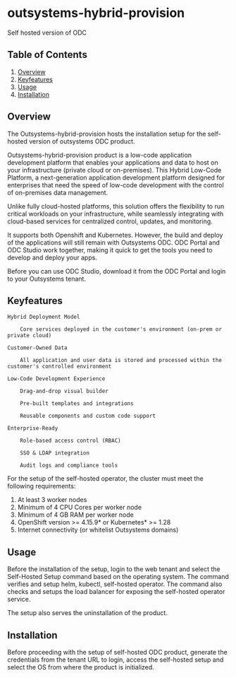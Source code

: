 # outsystems-hybrid-provision
Self hosted version of ODC


## Table of Contents
1. [Overview](#overview)
2. [Keyfeatures](#keyfeatures)
3. [Usage](#usage)
4. [Installation](#installation)


## Overview

The Outsystems-hybrid-provision hosts the installation setup for the self-hosted version of outsystems ODC product.

Outsystems-hybrid-provision product is a low-code application development platform that enables your applications and data to host on your infrastructure (private cloud or on-premises). This Hybrid Low-Code Platform, a next-generation application development platform designed for enterprises that need the speed of low-code development with the control of on-premises data management.

Unlike fully cloud-hosted platforms, this solution offers the flexibility to run critical workloads on your infrastructure, while seamlessly integrating with cloud-based services for centralized control, updates, and monitoring.

It supports both Openshift and Kubernetes. However, the build and deploy of the applications will still remain with Outsystems ODC. ODC Portal and ODC Studio work together, making it quick to get the tools you need to develop and deploy your apps.

Before you can use ODC Studio, download it from the ODC Portal and login to your Outsystems tenant.


## Keyfeatures

    Hybrid Deployment Model

        Core services deployed in the customer's environment (on-prem or private cloud)

    Customer-Owned Data

        All application and user data is stored and processed within the customer's controlled environment

    Low-Code Development Experience

        Drag-and-drop visual builder

        Pre-built templates and integrations

        Reusable components and custom code support

    Enterprise-Ready

        Role-based access control (RBAC)

        SSO & LDAP integration

        Audit logs and compliance tools


For the setup of the self-hosted operator, the cluster must meet the following requirements:

1. At least 3 worker nodes
2. Minimum of 4 CPU Cores per worker node
3. Minimum of 4 GB RAM per worker node
4. OpenShift version >= 4.15.9* or Kubernetes* >= 1.28
5. Internet connectivity (or whitelist Outsystems domains)


## Usage

Before the installation of the setup, login to the web tenant and select the Self-Hosted Setup command based on the operating system. The command verifies and setup helm, kubectl, self-hosted operator. The command also checks and setups the load balancer for exposing the self-hosted operator service.

The setup also serves the uninstallation of the product.


## Installation


Before proceeding with the setup of self-hosted ODC product, generate the credentials from the tenant URL to login, access the self-hosted setup and select the OS from where the product is initialized.